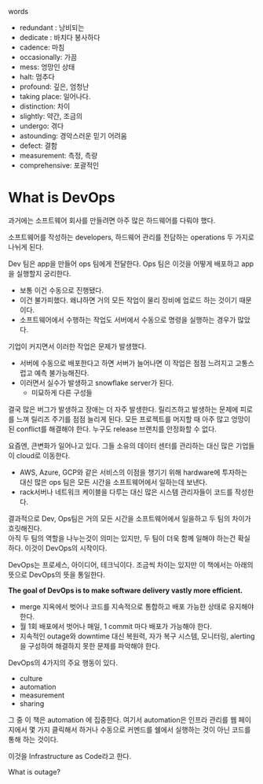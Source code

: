 words  
- redundant : 낭비되는
- dedicate : 바치다 봉사하다
- cadence: 마침
- occasionally: 가끔
- mess: 엉망인 상태
- halt: 멈추다
- profound: 깊은, 엄청난
- taking place: 일어나다.
- distinction: 차이
- slightly: 약간, 조금의
- undergo: 겪다
- astounding: 경악스러운 믿기 어려움
- defect: 결함
- measurement: 측정, 측량
- comprehensive: 포괄적인

# What is DevOps

과거에는 소프트웨어 회사를 만들려면 아주 많은 하드웨어를 다뤄야 했다.  

소프트웨어를 작성하는 developers, 하드웨어 관리를 전담하는 operations 두 가지로 나뉘게 된다.


Dev 팀은 app을 만들어 ops 팀에게 전달한다. 
Ops 팀은 이것을 어떻게 배포하고 app을 실행할지 궁리한다. 
- 보통 이건 수동으로 진행됐다.  
- 이건 불가피했다. 왜냐하면 거의 모든 작업이 물리 장비에 업로드 하는 것이기 때문이다.
- 소프트웨어에서 수행하는 작업도 서버에서 수동으로 명령을 실행하는 경우가 많았다.

기업이 커지면서 이러한 작업은 문제가 발생했다.
- 서버에 수동으로 배포한다고 하면 서버가 늘어나면 이 작업은 점점 느려지고 고통스럽고 예측 불가능해진다.
- 이러면서 실수가 발생하고 snowflake server가 된다.
  - 미묘하게 다른 구성들


결국 많은 버그가 발생하고 장애는 더 자주 발생한다.
릴리즈하고 발생하는 문제에 피로를 느껴 릴리즈 주기를 점점 늘리게 된다.
모든 프로젝트를 머지할 때 아주 많고 엉망이된 conflict를 해결해야 한다.
누구도 release 브랜치를 안정화할 수 없다.

요즘엔, 큰변화가 일어나고 있다.
그들 소유의 데이터 센터를 관리하는 대신 많은 기업들이 cloud로 이동한다. 
- AWS, Azure, GCP와 같은 서비스의 이점을 챙기기 위해
hardware에 투자하는 대신 많은 ops 팀은 모든 시간을 소프트웨어에서 일하는데 보낸다.
- rack서버나 네트워크 케이블을 다루는 대신 많은 시스템 관리자들이 코드를 작성한다.

결과적으로 Dev, Ops팀은 거의 모든 시간을 소프트웨어에서 일을하고 두 팀의 차이가 흐릿해진다.  
아직 두 팀의 역할을 나누는것이 의미는 있지만, 두 팀이 더욱 함께 일해야 하는건 확실하다.
이것이 DevOps의 시작이다.

DevOps는 프로세스, 아이디어, 테크닉이다.
조금씩 차이는 있지만 이 책에서는 아래의 뜻으로 DevOps의 뜻을 통일한다.  

**The goal of DevOps is to make software delivery vastly more efficient.**

- merge 지옥에서 벗어나 코드를 지속적으로 통합하고 배포 가능한 상태로 유지해야 한다.
- 월 1회 배포에서 벗어나 매일, 1 commit 마다 배포가 가능해야 한다.
- 지속적인 outage와 downtime 대신 복원력, 자가 복구 시스템, 모니터링, alerting을 구성하여 해결하지 못한 문제를 파악해야 한다.

DevOps의 4가지의 주요 행동이 있다.
- culture
- automation
- measurement
- sharing

그 중 이 책은 automation 에 집중한다.
여기서 automation은 인프라 관리를 웹 페이지에서 몇 가지 클릭해서 하거나 수동으로 커멘드를 쉘에서 실행하는 것이 아닌 코드를 통해 하는 것이다.

이것을 Infrastructure as Code라고 한다.

What is outage?
